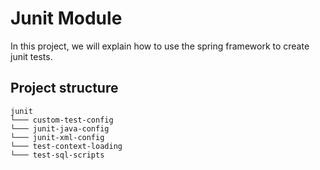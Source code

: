 # Junit Module

In this project, we will explain how to use the spring framework to create junit tests.

## Project structure

```
junit
└─── custom-test-config
└─── junit-java-config
└─── junit-xml-config
└─── test-context-loading
└─── test-sql-scripts
```
